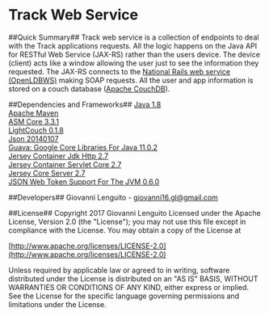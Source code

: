 # Track Web Service
##Quick Summary##
Track web service is a collection of endpoints to deal with the Track applications requests. All the logic happens on the Java API for RESTful Web Service (JAX-RS) rather than the users device. The device (client) acts like a window allowing the user just to see the information they requested. The JAX-RS connects to the [National Rails web service (OpenLDBWS)](https://lite.realtime.nationalrail.co.uk/OpenLDBWS/) making SOAP requests. All the user and app information is stored on a couch database ([Apache CouchDB](http://couchdb.apache.org/)).


##Dependencies and Frameworks##
[Java 1.8](http://www.oracle.com/technetwork/java/javase/downloads/jdk8-downloads-2133151.html)<br>
[Apache Maven](https://maven.apache.org/)<br>
[ASM Core 3.3.1](https://mvnrepository.com/artifact/asm/asm)<br>
[LightCouch 0.1.8](https://mvnrepository.com/artifact/org.lightcouch/lightcouch)<br>
[Json 20140107](https://mvnrepository.com/artifact/org.json/json)<br>
[Guava: Google Core Libraries For Java 11.0.2](https://mvnrepository.com/artifact/com.google.guava/guava)<br>
[Jersey Container Jdk Http 2.7](https://mvnrepository.com/artifact/org.glassfish.jersey.containers/jersey-container-jdk-http)<br>
[Jersey Container Servlet Core 2.7](https://mvnrepository.com/artifact/org.glassfish.jersey.containers/jersey-container-servlet-core)<br>
[Jersey Core Server 2.7](https://mvnrepository.com/artifact/org.glassfish.jersey.core/jersey-server)<br>
[JSON Web Token Support For The JVM 0.6.0](https://mvnrepository.com/artifact/io.jsonwebtoken/jjwt)<br>

##Developers##
Giovanni Lenguito - giovanni16.gl@gmail.com

##License##
Copyright 2017 Giovanni Lenguito
Licensed under the Apache License, Version 2.0 (the "License");
you may not use this file except in compliance with the License.
You may obtain a copy of the License at

[http://www.apache.org/licenses/LICENSE-2.0](http://www.apache.org/licenses/LICENSE-2.0)

Unless required by applicable law or agreed to in writing, software
distributed under the License is distributed on an "AS IS" BASIS,
WITHOUT WARRANTIES OR CONDITIONS OF ANY KIND, either express or implied.
See the License for the specific language governing permissions and
limitations under the License.
